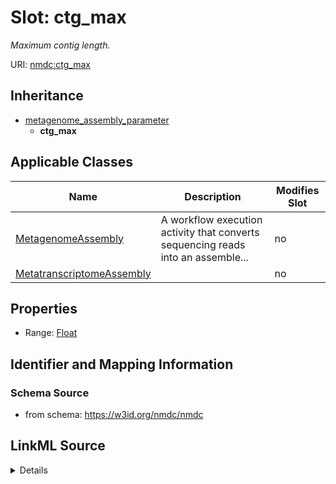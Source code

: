 # Slot: ctg_max


_Maximum contig length._



URI: [nmdc:ctg_max](https://w3id.org/nmdc/ctg_max)




## Inheritance

* [metagenome_assembly_parameter](metagenome_assembly_parameter.md)
    * **ctg_max**





## Applicable Classes

| Name | Description | Modifies Slot |
| --- | --- | --- |
[MetagenomeAssembly](MetagenomeAssembly.md) | A workflow execution activity that converts sequencing reads into an assemble... |  no  |
[MetatranscriptomeAssembly](MetatranscriptomeAssembly.md) |  |  no  |







## Properties

* Range: [Float](Float.md)





## Identifier and Mapping Information







### Schema Source


* from schema: https://w3id.org/nmdc/nmdc




## LinkML Source

<details>
```yaml
name: ctg_max
description: Maximum contig length.
from_schema: https://w3id.org/nmdc/nmdc
rank: 1000
is_a: metagenome_assembly_parameter
alias: ctg_max
domain_of:
- MetagenomeAssembly
- MetatranscriptomeAssembly
range: float

```
</details>